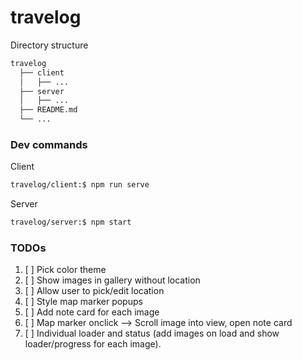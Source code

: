 # travelog

Directory structure

```bash
travelog
  ├── client
  │   ├── ...
  ├── server
  │   ├── ...
  ├── README.md
  └── ...
```

### Dev commands

Client

```bash
travelog/client:$ npm run serve
```

Server

```bash
travelog/server:$ npm start
```

### TODOs

1. [ ] Pick color theme
2. [ ] Show images in gallery without location
3. [ ] Allow user to pick/edit location
4. [ ] Style map marker popups
5. [ ] Add note card for each image
6. [ ] Map marker onclick --> Scroll image into view, open note card
7. [ ] Individual loader and status (add images on load and show loader/progress for each image).
